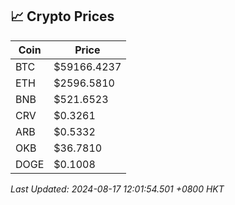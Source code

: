 ## 📈 Crypto Prices

| Coin | Price |
| ---- | ----- |
| BTC | $59166.4237 |
| ETH | $2596.5810 |
| BNB | $521.6523 |
| CRV | $0.3261 |
| ARB | $0.5332 |
| OKB | $36.7810 |
| DOGE | $0.1008 |

_Last Updated: 2024-08-17 12:01:54.501 +0800 HKT_